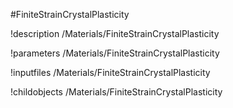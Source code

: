 <!-- MOOSE Object Documentation Stub: Remove this when content is added. -->
#FiniteStrainCrystalPlasticity

!description /Materials/FiniteStrainCrystalPlasticity

!parameters /Materials/FiniteStrainCrystalPlasticity

!inputfiles /Materials/FiniteStrainCrystalPlasticity

!childobjects /Materials/FiniteStrainCrystalPlasticity

